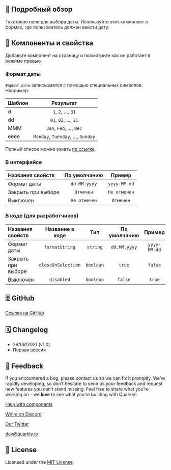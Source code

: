 ## 📖 Подробный обзор

Текстовое поле для выбора даты. Используйте этот компонент в формах, где пользователь должен ввести дату.

## 🧩 Компоненты и свойства

Добавьте компонент на страницу и посмотрите как он работает в режиме превью.

### Формат даты

`Формат даты` записывается с помощью специальных символов.
Например:

| Шаблон |             Результат              |
|:-------|:----------------------------------:|
| d      |        `1`, `2`, ..., `31`         |
| dd     |       `01`, `02`, ..., `31`        |
| MMM    |      `Jan`, `Feb`, ..., `Dec`      |
| eeee   | `Monday`, `Tuesday`, ..., `Sunday` |

Полный список можно узнать [по ссылке](https://date-fns.org/docs/format).

### В интерфейсе

| Названия свойств   | По умолчанию |    Пример    |
|:-------------------|:------------:|:------------:|
| Формат даты        | `dd.MM.yyyy` | `yyyy-MM-dd` |
| Закрыть при выборе |  `Отмечен`   | `Не отмечен` |
| Выключен           | `Не отмечен` |  `Отмечен`   |

### В коде (для разработчиков)

| Названия свойств   |  Название в коде   |    Тип    | По умолчанию |    Пример    |
|:-------------------|:------------------:|:---------:|:------------:|:------------:|
| Формат даты        |   `formatString`   | `string`  | `dd.MM.yyyy` | `yyyy-MM-dd` |
| Закрыть при выборе | `closeOnSelection` | `boolean` |    `true`    |   `false`    |
| Выключен           |     `disabled`     | `boolean` |   `false`    |    `true`    |


## 🗄 GitHub

[Ссылка на GitHub](https://github.com/quarkly/community-kit/tree/master/src/DateSingleInput)

## 🗓 Changelog

-   29/09/2021 (v1.0)
-   Первая версия

## 📮 Feedback

If you encountered a bug, please contact us so we can fix it promptly. We’re rapidly developing, so don’t hesitate to send us your feedback and request new features you can’t stand missing. Feel free to share what you’re working on - we **love** to see what you’re building with Quarkly!

[Help with components](https://community.quarkly.io/c/requests/11)

[We're on Discord](https://discord.gg/f9KhSMGX)

[Our Twitter](https://twitter.com/quarklyapp)

[dev@quarkly.io](mailto:dev@quarkly.io)

## 📝 License

Licensed under the [MIT License](https://raw.githubusercontent.com/quarkly/community-kit/master/LICENSE).
